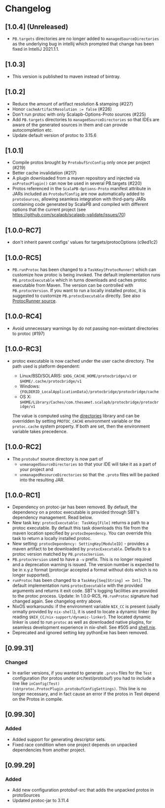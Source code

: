 # Changelog

## [1.0.4] (Unreleased)
* `PB.targets` directories are no longer added to `managedSourceDirectories` as the underlying bug in intellij which prompted that change has been fixed in IntelliJ 2021.1.1.

## [1.0.3]
  * This version is published to maven instead of bintray.

## [1.0.2]
* Reduce the amount of artifact resolution & stamping (#227)
* Honor `cacheArtifactResolution := false` (#226)
* Don't run protoc with only Scalapb-Options-Proto sources (#225)
* Add `PB.targets` directories to `managedSourceDirectories` so that IDEs are aware of the generated sources in them and can provide autocompletion etc.
* Update default version of protoc to 3.15.6

## [1.0.1]
* Compile protos brought by `ProtobufSrcConfig` only once per project (#219)
* Better cache invalidation (#217)
* A plugin downloaded from a maven repository and injected via `asProtocPlugin()` can now be used in several PB.targets (#220)
* Protos referenced in the `ScalaPB-Options-Proto` manifest attribute in JARs included as `ProtobufConfig` are now automatically added to `protoSources`, allowing seamless integration with third-party JARs containing code generated by ScalaPB and compiled with different options that the current project (see https://github.com/scalapb/scalapb-validate/issues/70)

## [1.0.0-RC7]
* don't inherit parent configs' values for targets/protocOptions (c9ed1c2)

## [1.0.0-RC5]
* `PB.runProtoc` has been changed to a `TaskKey[ProtocRunner]` which can customize how protoc is being invoked. The default implementation runs `PB.protocExecutable` which in turns downloads and caches protoc executable from Maven. The version can be controlled with `PB.protocVersion`. If you want to run a locally installed protoc, it is suggested to customize `PB.protocExecutable` directly. See also [ProtocRunner source](https://github.com/scalapb/protoc-bridge/blob/665309d2c05cc45752d3800592cf3f191c5f6a63/bridge/src/main/scala/protocbridge/ProtocRunner.scala).

## [1.0.0-RC4]
* Avoid unnecessary warnings by do not passing non-existant directories to protoc (#197)

## [1.0.0-RC3]
* protoc executable is now cached under the user cache directory. The path
  used is platform dependent:
  * Linux/BSD/SOLARIS: `$XDG_CACHE_HOME/protocbridge/v1` or `$HOME/.cache/protocbridge/v1`
  * Windows: `{FOLDERID_LocalApplicationData}/protocbridge/protocbridge/cache`
  * OS X: `$HOME/Library/Caches/com.thesamet.scalapb/protocbridge/protocbridge/v1`

  The value is computed using the [directories](https://github.com/dirs-dev/directories-jvm) library
  and can be overridden by setting `PROTOC_CACHE` environment variable or the
  `protoc.cache` system property. If both are set, then the environment
  variable takes precedence.

## [1.0.0-RC2]
* The `protobuf` source directory is now part of
  * `unmanagedSourceDirectories` so that your IDE will take it as a part of your project and
  * `unmanagedResourceDirectories` so that the `.proto` files will be packed into the resulting JAR.

## [1.0.0-RC1]
* Dependency on protoc-jar has been removed. By default, the dependency on a protoc executable is provided
  through SBT's dependency management. Read below.
* New task key: `protocExecutable: TaskKey[File]` returns a path to a protoc executable.
  By default this task downloads this file from the maven location specified by `protocDependency`.
  You can override this task to return a locally installed protoc.
* New setting: `protocDependency: SettingKey[ModuleID]` - provides a maven artifact to be downloaded
  by `protocExecutable`. Defaults to a protoc version matched by `PB.protocVersion`.
* `PB.protocVersion` used to have a `-v` prefix. This is no longer required and a deprecation warning is issued. The version number is expected to be in x.y.z format (protocjar accepted a format without dots which is no longer supported).
* `runProtoc` has been changed to a `TaskKey[Seq[String] => Int]`. The default implementation runs `protocExecutable`
  with the provided arguments and returns it exit code. SBT's logging facilities are provided to the protoc process. Update: In 1.0.0-RC5, `PB.runProtoc` signature had changed again. See changelog entry above.
* NixOS workarounds: if the environment variable `NIX_CC` is present (usally ormally provided by `nix-shell`), it is used to locate a dynamic linker (by reading `$NIX_CC/nix-support/dynamic-linker`). The located dynamic linker is used to run `protoc` as well as downloaded native plugins, for seamless development experience in nix-shell. See #505 and [shell.nix](https://github.com/thesamet/sbt-protoc/blob/master/shell.nix).
* Deprecated and ignored setting key pythonExe has been removed.

## [0.99.31]

### Changed
- In earlier versions, if you wanted to generate `.proto` files for the `Test` configuration (for protos under src/test/protobuf)
you had to include a line like `inConfig(Test)(sbtprotoc.ProtocPlugin.protobufConfigSettings)`.
This line is no longer necessary, and in fact cause an error if the protos in
Test depend on the Protos in compile.

## [0.99.30]
### Added
* Added support for generating descriptor sets.
* Fixed race condition when one project depends on unpacked dependencies from
  another project.

## [0.99.29]
### Added
- Add new configuration protobuf-src that adds the unpacked protos in protoSources
- Updated protoc-jar to 3.11.4


